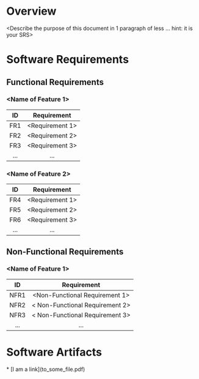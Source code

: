 # Overview

<Describe the purpose of this document in 1 paragraph of less ... hint: it is
your SRS>

# Software Requirements

<Describe the structure of this section>
  
## Functional Requirements
  
### <Name of Feature 1>
  
| ID | Requirement |
| :-------------: | :----------: |
| FR1 | <Requirement 1> |
| FR2 | <Requirement 2> |
| FR3 | <Requirement 3> |
| ... | ... |
  
### <Name of Feature 2>
  
| ID | Requirement |
| :-------------: | :----------: |
| FR4 | <Requirement 1> |
| FR5 | <Requirement 2> |
| FR6 | <Requirement 3> |
| ... | ... |
  
## Non-Functional Requirements
  
### <Name of Feature 1>
  
| ID | Requirement |
| :-------------: | :----------: |
| NFR1 | <Non-Functional Requirement 1> |
| NFR2 | < Non-Functional Requirement 2> |
| NFR3 | < Non-Functional Requirement 3> |
| ... | ... |
  
# Software Artifacts
  
<Describe the purpose of this section>
* [I am a link](to_some_file.pdf)
 
